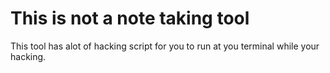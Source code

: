 # This is not a note taking tool

This tool has alot of hacking script for you to run at you terminal while your hacking.
